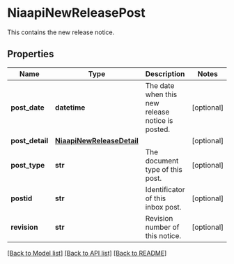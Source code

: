 # NiaapiNewReleasePost

This contains the new release notice. 
## Properties
Name | Type | Description | Notes
------------ | ------------- | ------------- | -------------
**post_date** | **datetime** | The date when this new release notice is posted.   | [optional] 
**post_detail** | [**NiaapiNewReleaseDetail**](NiaapiNewReleaseDetail.md) |  | [optional] 
**post_type** | **str** | The document type of this post.   | [optional] 
**postid** | **str** | Identificator of this inbox post.   | [optional] 
**revision** | **str** | Revision number of this notice.    | [optional] 

[[Back to Model list]](../README.md#documentation-for-models) [[Back to API list]](../README.md#documentation-for-api-endpoints) [[Back to README]](../README.md)


